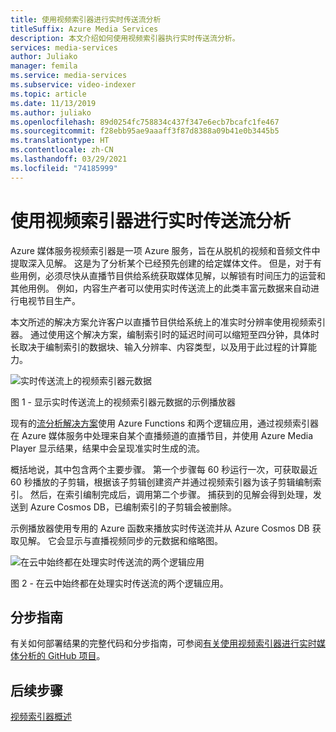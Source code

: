```yaml
---
title: 使用视频索引器进行实时传送流分析
titleSuffix: Azure Media Services
description: 本文介绍如何使用视频索引器执行实时传送流分析。
services: media-services
author: Juliako
manager: femila
ms.service: media-services
ms.subservice: video-indexer
ms.topic: article
ms.date: 11/13/2019
ms.author: juliako
ms.openlocfilehash: 89d0254fc758834c437f347e6ecb7bcafc1fe467
ms.sourcegitcommit: f28ebb95ae9aaaff3f87d8388a09b41e0b3445b5
ms.translationtype: HT
ms.contentlocale: zh-CN
ms.lasthandoff: 03/29/2021
ms.locfileid: "74185999"
---
```

# <a name="live-stream-analysis-with-video-indexer"></a>使用视频索引器进行实时传送流分析

Azure 媒体服务视频索引器是一项 Azure 服务，旨在从脱机的视频和音频文件中提取深入见解。 这是为了分析某个已经预先创建的给定媒体文件。 但是，对于有些用例，必须尽快从直播节目供给系统获取媒体见解，以解锁有时间压力的运营和其他用例。 例如，内容生产者可以使用实时传送流上的此类丰富元数据来自动进行电视节目生产。

本文所述的解决方案允许客户以直播节目供给系统上的准实时分辨率使用视频索引器。 通过使用这个解决方案，编制索引时的延迟时间可以缩短至四分钟，具体时长取决于编制索引的数据块、输入分辨率、内容类型，以及用于此过程的计算能力。

![实时传送流上的视频索引器元数据](./media/live-stream-analysis/live-stream-analysis01.png)

图 1 - 显示实时传送流上的视频索引器元数据的示例播放器

现有的[流分析解决方案](https://aka.ms/livestreamanalysis)使用 Azure Functions 和两个逻辑应用，通过视频索引器在 Azure 媒体服务中处理来自某个直播频道的直播节目，并使用 Azure Media Player 显示结果，结果中会呈现准实时生成的流。

概括地说，其中包含两个主要步骤。 第一个步骤每 60 秒运行一次，可获取最近 60 秒播放的子剪辑，根据该子剪辑创建资产并通过视频索引器为该子剪辑编制索引。 然后，在索引编制完成后，调用第二个步骤。 捕获到的见解会得到处理，发送到 Azure Cosmos DB，已编制索引的子剪辑会被删除。

示例播放器使用专用的 Azure 函数来播放实时传送流并从 Azure Cosmos DB 获取见解。 它会显示与直播视频同步的元数据和缩略图。

![在云中始终都在处理实时传送流的两个逻辑应用](./media/live-stream-analysis/live-stream-analysis02.png)

图 2 - 在云中始终都在处理实时传送流的两个逻辑应用。

## <a name="step-by-step-guide"></a>分步指南 

有关如何部署结果的完整代码和分步指南，可参阅[有关使用视频索引器进行实时媒体分析的 GitHub 项目](https://aka.ms/livestreamanalysis)。 

## <a name="next-steps"></a>后续步骤

[视频索引器概述](video-indexer-overview.md)
